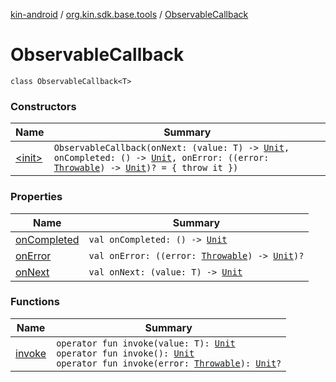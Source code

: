 [kin-android](../../index.md) / [org.kin.sdk.base.tools](../index.md) / [ObservableCallback](./index.md)

# ObservableCallback

`class ObservableCallback<T>`

### Constructors

| Name | Summary |
|---|---|
| [&lt;init&gt;](-init-.md) | `ObservableCallback(onNext: (value: T) -> `[`Unit`](https://kotlinlang.org/api/latest/jvm/stdlib/kotlin/-unit/index.html)`, onCompleted: () -> `[`Unit`](https://kotlinlang.org/api/latest/jvm/stdlib/kotlin/-unit/index.html)`, onError: ((error: `[`Throwable`](https://kotlinlang.org/api/latest/jvm/stdlib/kotlin/-throwable/index.html)`) -> `[`Unit`](https://kotlinlang.org/api/latest/jvm/stdlib/kotlin/-unit/index.html)`)? = { throw it })` |

### Properties

| Name | Summary |
|---|---|
| [onCompleted](on-completed.md) | `val onCompleted: () -> `[`Unit`](https://kotlinlang.org/api/latest/jvm/stdlib/kotlin/-unit/index.html) |
| [onError](on-error.md) | `val onError: ((error: `[`Throwable`](https://kotlinlang.org/api/latest/jvm/stdlib/kotlin/-throwable/index.html)`) -> `[`Unit`](https://kotlinlang.org/api/latest/jvm/stdlib/kotlin/-unit/index.html)`)?` |
| [onNext](on-next.md) | `val onNext: (value: T) -> `[`Unit`](https://kotlinlang.org/api/latest/jvm/stdlib/kotlin/-unit/index.html) |

### Functions

| Name | Summary |
|---|---|
| [invoke](invoke.md) | `operator fun invoke(value: T): `[`Unit`](https://kotlinlang.org/api/latest/jvm/stdlib/kotlin/-unit/index.html)<br>`operator fun invoke(): `[`Unit`](https://kotlinlang.org/api/latest/jvm/stdlib/kotlin/-unit/index.html)<br>`operator fun invoke(error: `[`Throwable`](https://kotlinlang.org/api/latest/jvm/stdlib/kotlin/-throwable/index.html)`): `[`Unit`](https://kotlinlang.org/api/latest/jvm/stdlib/kotlin/-unit/index.html)`?` |
